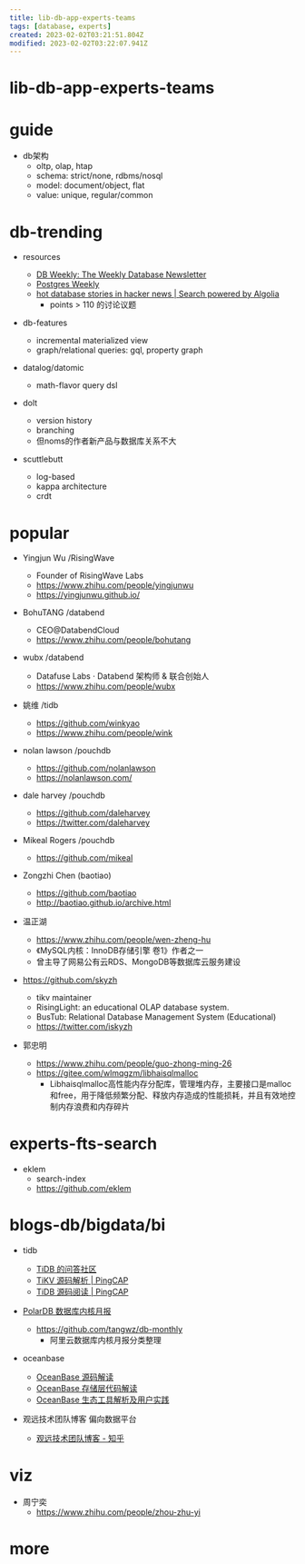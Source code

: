 ```yaml
---
title: lib-db-app-experts-teams
tags: [database, experts]
created: 2023-02-02T03:21:51.804Z
modified: 2023-02-02T03:22:07.941Z
---
```


# lib-db-app-experts-teams

# guide

- db架构
  - oltp, olap, htap
  - schema: strict/none, rdbms/nosql
  - model: document/object, flat
  - value: unique, regular/common
# db-trending
- resources
  - [DB Weekly: The Weekly Database Newsletter](https://dbweekly.com/issues)
  - [Postgres Weekly](https://postgresweekly.com/issues)
  - [hot database stories in hacker news | Search powered by Algolia](https://hn.algolia.com/?dateRange=all&page=1&prefix=true&query=database&sort=byPopularity&type=story)
    - points > 110 的讨论议题

- db-features
  - incremental materialized view
  - graph/relational queries: gql, property graph

- datalog/datomic
  - math-flavor query dsl

- dolt
  - version history
  - branching
  - 但noms的作者新产品与数据库关系不大

- scuttlebutt
  - log-based
  - kappa architecture
  - crdt
# popular
- Yingjun Wu /RisingWave
  - Founder of RisingWave Labs
  - https://www.zhihu.com/people/yingjunwu
  - https://yingjunwu.github.io/

- BohuTANG /databend
  - CEO@DatabendCloud
  - https://www.zhihu.com/people/bohutang

- wubx /databend
  - Datafuse Labs · Databend 架构师 & 联合创始人
  - https://www.zhihu.com/people/wubx

- 姚维 /tidb
  - https://github.com/winkyao
  - https://www.zhihu.com/people/wink

- nolan lawson /pouchdb
  - https://github.com/nolanlawson
  - https://nolanlawson.com/

- dale harvey /pouchdb
  - https://github.com/daleharvey
  - https://twitter.com/daleharvey

- Mikeal Rogers /pouchdb
  - https://github.com/mikeal

- Zongzhi Chen (baotiao)
  - https://github.com/baotiao
  - http://baotiao.github.io/archive.html

- 温正湖
  - https://www.zhihu.com/people/wen-zheng-hu
  - 《MySQL内核：InnoDB存储引擎 卷1》作者之一
  - 曾主导了网易公有云RDS、MongoDB等数据库云服务建设

- https://github.com/skyzh
  - tikv maintainer
  - RisingLight: an educational OLAP database system.
  - BusTub: Relational Database Management System (Educational)
  - https://twitter.com/iskyzh

- 郭忠明
  - https://www.zhihu.com/people/guo-zhong-ming-26
  - https://gitee.com/wlmqgzm/libhaisqlmalloc
    - Libhaisqlmalloc高性能内存分配库，管理堆内存，主要接口是malloc和free，用于降低频繁分配、释放内存造成的性能损耗，并且有效地控制内存浪费和内存碎片 
# experts-fts-search
- eklem
  - search-index
  - https://github.com/eklem
# blogs-db/bigdata/bi
- tidb
  - [TiDB 的问答社区](https://asktug.com/)
  - [TiKV 源码解析 | PingCAP](https://cn.pingcap.com/blog/tag/tikv-source-code-analysis/)
  - [TiDB 源码阅读 | PingCAP](https://cn.pingcap.com/blog/tag/tidb-source-code-reading/)

- [PolarDB 数据库内核月报](http://mysql.taobao.org/monthly/)
  - https://github.com/tangwz/db-monthly
    - 阿里云数据库内核月报分类整理

- oceanbase
  - [OceanBase 源码解读](https://open.oceanbase.com/blog/topics/3983502080)
  - [OceanBase 存储层代码解读](https://open.oceanbase.com/blog/topics/3983518464)
  - [OceanBase 生态工具解析及用户实践](https://open.oceanbase.com/blog/topics/3983572480)

- 观远技术团队博客 偏向数据平台
  - [观远技术团队博客 - 知乎](https://www.zhihu.com/column/c_1473064639017254912)
# viz
- 周宁奕
  - https://www.zhihu.com/people/zhou-zhu-yi
# more
